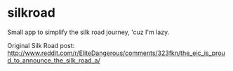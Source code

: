 # silkroad
Small app to simplify the silk road journey, 'cuz I'm lazy.

Original Silk Road post: http://www.reddit.com/r/EliteDangerous/comments/323fkn/the_eic_is_proud_to_announce_the_silk_road_a/
